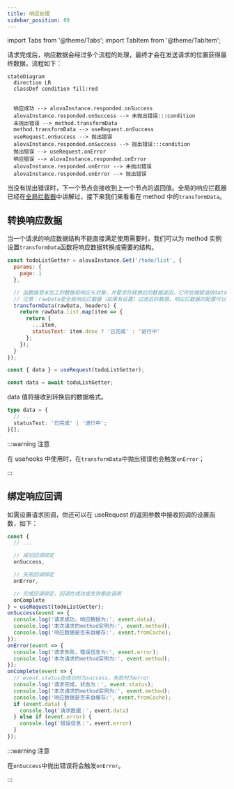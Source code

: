 ```yaml
---
title: 响应处理
sidebar_position: 80
---
```


import Tabs from '@theme/Tabs';
import TabItem from '@theme/TabItem';

请求完成后，响应数据会经过多个流程的处理，最终才会在发送请求的位置获得最终数据，流程如下：

```mermaid
stateDiagram
  direction LR
  classDef condition fill:red


  响应成功 --> alovaInstance.responded.onSuccess
  alovaInstance.responded.onSuccess --> 未抛出错误:::condition
  未抛出错误 --> method.transformData
  method.transformData --> useRequest.onSuccess
  useRequest.onSuccess --> 抛出错误
  alovaInstance.responded.onSuccess --> 抛出错误:::condition
  抛出错误 --> useRequest.onError
  响应错误 --> alovaInstance.responded.onError
  alovaInstance.responded.onError --> 未抛出错误
  alovaInstance.responded.onError --> 抛出错误
```

当没有抛出错误时，下一个节点会接收到上一个节点的返回值。全局的响应拦截器已经在[全局拦截器](/tutorial/global-interceptor)中讲解过，接下来我们来看看在 method 中的`transformData`。

## 转换响应数据

当一个请求的响应数据结构不能直接满足使用需要时，我们可以为 method 实例设置`transformData`函数将响应数据转换成需要的结构。

```javascript
const todoListGetter = alovaInstance.Get('/todo/list', {
  params: {
    page: 1
  },

  // 函数接受未加工的数据和响应头对象，并要求将转换后的数据返回，它将会被赋值给data状态。
  // 注意：rawData是全局响应拦截器（如果有设置）过滤后的数据，响应拦截器的配置可以参考[设置全局响应拦截器]章节。
  transformData(rawData, headers) {
    return rawData.list.map(item => {
      return {
        ...item,
        statusText: item.done ? '已完成' : '进行中'
      };
    });
  }
});
```

<Tabs>
<TabItem value="1" label="useRequest">

```javascript
const { data } = useRequest(todoListGetter);
```

</TabItem>
<TabItem value="2" label="method">

```javascript
const data = await todoListGetter;
```

</TabItem>
</Tabs>

data 值将接收到转换后的数据格式。

```typescript
type data = {
  // ...
  statusText: '已完成' | '进行中';
}[];
```

:::warning 注意

在 usehooks 中使用时，在`transformData`中抛出错误也会触发`onError`；

:::

## 绑定响应回调

如需设置请求回调，你还可以在 useRequest 的返回参数中接收回调的设置函数，如下：

```javascript
const {
  // ...

  // 成功回调绑定
  onSuccess,

  // 失败回调绑定
  onError,

  // 完成回调绑定，回调在成功或失败都会调用
  onComplete
} = useRequest(todoListGetter);
onSuccess(event => {
  console.log('请求成功，响应数据为:', event.data);
  console.log('本次请求的method实例为:', event.method);
  console.log('响应数据是否来自缓存:', event.fromCache);
});
onError(event => {
  console.log('请求失败，错误信息为:', event.error);
  console.log('本次请求的method实例为:', event.method);
});
onComplete(event => {
  // event.status在成功时为success，失败时为error
  console.log('请求完成，状态为：', event.status);
  console.log('本次请求的method实例为:', event.method);
  console.log('响应数据是否来自缓存:', event.fromCache);
  if (event.data) {
    console.log('请求数据：'，event.data)
  } else if (event.error) {
    console.log('错误信息：'，event.error)
  }
});
```

:::warning 注意

在`onSuccess`中抛出错误将会触发`onError`。

:::
